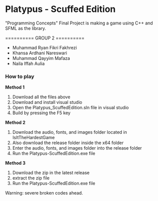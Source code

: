# Platypus - Scuffed Edition
"Programming Concepts" Final Project is making a game using C++ and SFML as the library.

========== GROUP 2 ==========
- Muhammad Ryan Fikri Fakhrezi
- Khansa Ardhani Nareswari
- Muhammad Qayyim Mafaza
- Naila Iffah Aulia


### How to play
**Method 1**
1. Download all the files above
2. Download and install visual studio
3. Open the Platypus_ScuffedEdition.sln file in visual studio
4. Build by pressing the F5 key

**Method 2**
1. Download the audio, fonts, and images folder located in IsItTheHardestGame
2. Also download the release folder inside the x64 folder
3. Enter the audio, fonts, and images folder into the release folder
4. Run the Platypus-ScuffedEdition.exe file

**Method 3**
1. Download the zip in the latest release
2. extract the zip file
3. Run the Platypus-ScuffedEdition.exe file

Warning: severe broken codes ahead.
